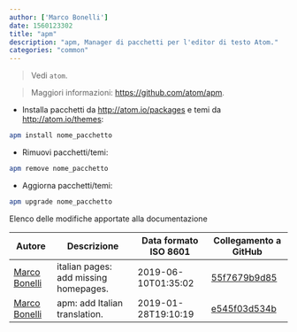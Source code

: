 ```yaml
---
author: ['Marco Bonelli']
date: 1560123302
title: "apm"
description: "apm, Manager di pacchetti per l'editor di testo Atom."
categories: "common"
---
```

> Vedi `atom`.

> Maggiori informazioni: <https://github.com/atom/apm>.

- Installa pacchetti da http://atom.io/packages e temi da http://atom.io/themes:

```bash
apm install nome_pacchetto
```

- Rimuovi pacchetti/temi:

```bash
apm remove nome_pacchetto
```

- Aggiorna pacchetti/temi:

```bash
apm upgrade nome_pacchetto
```
Elenco delle modifiche apportate alla documentazione


Autore | Descrizione | Data formato ISO 8601 | Collegamento a GitHub
------|-----|-----|-----
[Marco Bonelli](mailto:marco@mebeim.net) | italian pages: add missing homepages. | 2019-06-10T01:35:02 | [55f7679b9d85](https://github.com/tldr-pages/tldr/commit/55f7679b9d85480f6c81738bd32c7901a1db36fe)
[Marco Bonelli](mailto:mb5.marcob@gmail.com) | apm: add Italian translation. | 2019-01-28T19:10:19 | [e545f03d534b](https://github.com/tldr-pages/tldr/commit/e545f03d534b921797f0fd62cc540be7824c2f0d)

